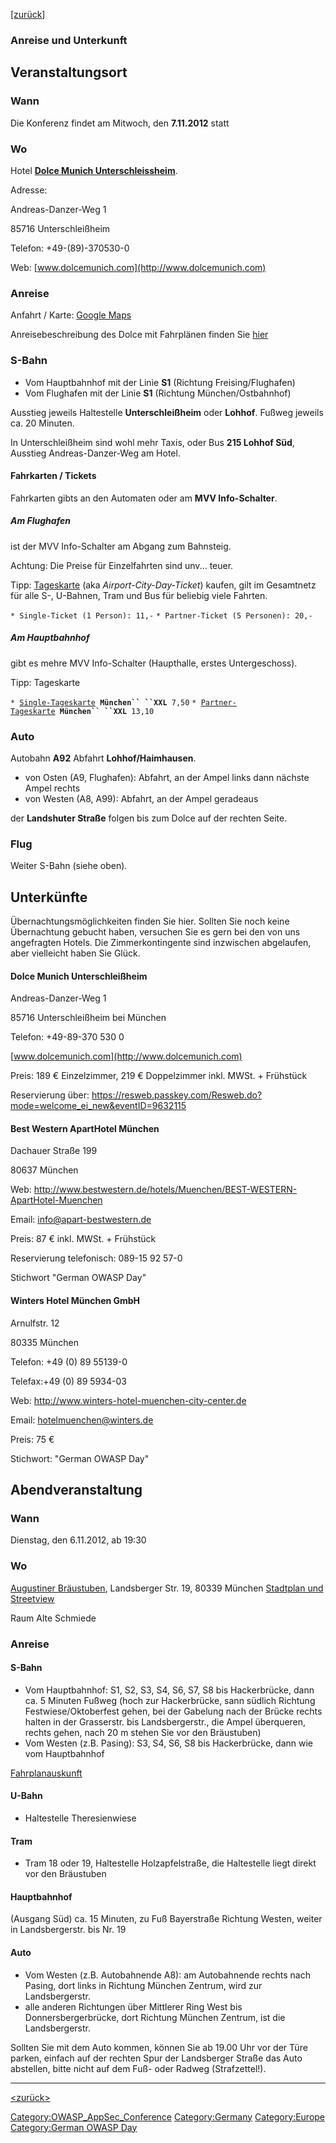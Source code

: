 [\[zurück](German_OWASP_Day_2012 "wikilink")\]


### Anreise und Unterkunft

## Veranstaltungsort

### Wann

Die Konferenz findet am Mitwoch, den **7.11.2012** statt

### Wo

Hotel **[Dolce Munich Unterschleissheim](http://www.dolcemunich.com/)**.

Adresse:

Andreas-Danzer-Weg 1

85716 Unterschleißheim

Telefon: +49-(89)-370530-0

Web: [www.dolcemunich.com](http://www.dolcemunich.com)

### Anreise

Anfahrt / Karte: [Google
Maps](http://maps.google.com/maps?q=dolce+hotel+unterschleissheim&ie=UTF8&ll=48.281822,11.614609&spn=0.422213,0.585709&oe=utf-8&fb=1&hq=dolce+hotel&hnear=0x479e71b56804dedb:0x41d25a40937a470,Unterschlei%C3%9Fheim,+Germany&cid=0,0,7184167378370716309&t=m&z=11)

Anreisebeschreibung des Dolce mit Fahrplänen finden Sie
[hier](http://www.dolcemunich.de/anreise/anreise)

### S-Bahn

  - Vom Hauptbahnhof mit der Linie **S1** (Richtung Freising/Flughafen)
  - Vom Flughafen mit der Linie **S1** (Richtung München/Ostbahnhof)

Ausstieg jeweils Haltestelle **Unterschleißheim** oder **Lohhof**.
Fußweg jeweils ca. 20 Minuten.

In Unterschleißheim sind wohl mehr Taxis, oder Bus **215 Lohhof Süd**,
Ausstieg Andreas-Danzer-Weg am Hotel.

#### Fahrkarten / Tickets

Fahrkarten gibts an den Automaten oder am **MVV Info-Schalter**.

##### Am Flughafen

ist der MVV Info-Schalter am Abgang zum Bahnsteig.

Achtung: Die Preise für Einzelfahrten sind unv... teuer.

Tipp:
[Tageskarte](http://www.mvv-muenchen.de/de/tickets-preise/tickets/tageskarten/airport-city-day-ticket/index.html)
(aka *Airport-City-Day-Ticket*) kaufen, gilt im Gesamtnetz für alle S-,
U-Bahnen, Tram und Bus für beliebig viele Fahrten.

`* Single-Ticket (1 Person): 11,-`
`* Partner-Ticket (5 Personen): 20,-`

##### Am Hauptbahnhof

gibt es mehre MVV Info-Schalter (Haupthalle, erstes Untergeschoss).

Tipp: Tageskarte

`* `[`Single-Tageskarte`](http://www.mvv-muenchen.de/de/tickets-preise/tickets/tageskarten/single-tageskarte/index.html)` `**`München``
 ``XXL`**` 7,50`
`* `[`Partner-Tageskarte`](http://www.mvv-muenchen.de/de/tickets-preise/tickets/tageskarten/partner-tageskarte/index.html)` `**`München``
 ``XXL`**` 13,10`

### Auto

Autobahn **A92** Abfahrt **Lohhof/Haimhausen**.

  - von Osten (A9, Flughafen): Abfahrt, an der Ampel links dann nächste
    Ampel rechts
  - von Westen (A8, A99): Abfahrt, an der Ampel geradeaus

der **Landshuter Straße** folgen bis zum Dolce auf der rechten Seite.

### Flug

Weiter S-Bahn (siehe oben).

## Unterkünfte

Übernachtungsmöglichkeiten finden Sie hier. Sollten Sie noch keine
Übernachtung gebucht haben, versuchen Sie es gern bei den von uns
angefragten Hotels. Die Zimmerkontingente sind inzwischen abgelaufen,
aber vielleicht haben Sie Glück.

#### Dolce Munich Unterschleißheim

Andreas-Danzer-Weg 1

85716 Unterschleißheim bei München

Telefon: +49-89-370 530 0

[www.dolcemunich.com](http://www.dolcemunich.com)

Preis: 189 € Einzelzimmer, 219 € Doppelzimmer inkl. MWSt. + Frühstück

Reservierung über:
<https://resweb.passkey.com/Resweb.do?mode=welcome_ei_new&eventID=9632115>

#### Best Western ApartHotel München

Dachauer Straße 199

80637 München

Web:
<http://www.bestwestern.de/hotels/Muenchen/BEST-WESTERN-ApartHotel-Muenchen>

Email: info@apart-bestwestern.de

Preis: 87 € inkl. MWSt. + Frühstück

Reservierung telefonisch: 089-15 92 57-0

Stichwort "German OWASP Day"

#### Winters Hotel München GmbH

Arnulfstr. 12

80335 München

Telefon: +49 (0) 89 55139-0

Telefax:+49 (0) 89 5934-03

Web: <http://www.winters-hotel-muenchen-city-center.de>

Email: hotelmuenchen@winters.de

Preis: 75 €

Stichwort: "German OWASP Day"

## Abendveranstaltung

### Wann

Dienstag, den 6.11.2012, ab 19:30

### Wo

[Augustiner Bräustuben](http://www.braeustuben.de/lokal.php),
Landsberger Str. 19, 80339 München [Stadtplan und
Streetview](http://maps.google.de/maps?q=LANDSBERGER+STRASSE+19+80339+M%C3%9CNCHEN&hq=&hnear=0x479e7601b699ffd5:0x4be4ced9008a615b,Landsberger+Stra%C3%9Fe+19,+D-80339+M%C3%BCnchen&gl=de&ei=12GhTpmxPMTusga_h73pAg&sa=X&oi=geocode_result&ct=image&resnum=1&ved=0CB0Q8gEwAA)

Raum Alte Schmiede

### Anreise

#### S-Bahn

  - Vom Hauptbahnhof: S1, S2, S3, S4, S6, S7, S8 bis Hackerbrücke, dann
    ca. 5 Minuten Fußweg (hoch zur Hackerbrücke, sann südlich Richtung
    Festwiese/Oktoberfest gehen, bei der Gabelung nach der Brücke rechts
    halten in der Grasserstr. bis Landsbergerstr., die Ampel überqueren,
    rechts gehen, nach 20 m stehen Sie vor den Bräustuben)
  - Vom Westen (z.B. Pasing): S3, S4, S6, S8 bis Hackerbrücke, dann wie
    vom Hauptbahnhof

[Fahrplanauskunft](http://efa.mvv-muenchen.de/mvv/XSLT_TRIP_REQUEST2)

#### U-Bahn

  - Haltestelle Theresienwiese

#### Tram

  - Tram 18 oder 19, Haltestelle Holzapfelstraße, die Haltestelle liegt
    direkt vor den Bräustuben

#### Hauptbahnhof

(Ausgang Süd) ca. 15 Minuten, zu Fuß Bayerstraße Richtung Westen, weiter
in Landsbergerstr. bis Nr. 19

#### Auto

  - Vom Westen (z.B. Autobahnende A8): am Autobahnende rechts nach
    Pasing, dort links in Richtung München Zentrum, wird zur
    Landsbergerstr.
  - alle anderen Richtungen über Mittlerer Ring West bis
    Donnersbergerbrücke, dort Richtung München Zentrum, ist die
    Landsbergerstr.

Sollten Sie mit dem Auto kommen, können Sie ab 19.00 Uhr vor der Türe
parken, einfach auf der rechten Spur der Landsberger Straße das Auto
abstellen, bitte nicht auf dem Fuß- oder Radweg (Strafzettel\!).

-----

[<top>](https://www.owasp.org/index.php?title=German_OWASP_Day_2012/Lokales)
[<zurück>](German_OWASP_Day_2012 "wikilink")
[<Germany>](Germany "wikilink")

[Category:OWASP_AppSec_Conference](Category:OWASP_AppSec_Conference "wikilink")
[Category:Germany](Category:Germany "wikilink")
[Category:Europe](Category:Europe "wikilink") [Category:German OWASP
Day](Category:German_OWASP_Day "wikilink")